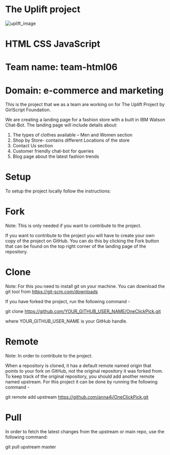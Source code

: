 # The Uplift project

![uplift_image](https://www.girlscript.tech/programs/uplift/images/uplift_logo.png)


# HTML CSS JavaScript 
# Team name: team-html06
# Domain: e-commerce and marketing

This is the project that we as a team are working on for The Uplift Project by GirlScript Foundation. 

We are creating a landing page for a fashion store with a built in IBM Watson Chat-Bot. The landing page will include details about: 
1.	The types of clothes available – Men and Women section
2.	Shop by Store- contains different	Locations of the store
4.	Contact Us section
5.	Customer friendly chat-bot for queries
6.	Blog page about the latest fashion trends

# Setup
To setup the project locally follow the instructions:

# Fork
Note: This is only needed if you want to contribute to the project.

If you want to contribute to the project you will have to create your own copy of the project on GitHub. You can do this by clicking the Fork button that can be found on the top right corner of the landing page of the repository.

# Clone
Note: For this you need to install git on your machine. You can download the git tool from https://git-scm.com/downloads

If you have forked the project, run the following command -

git clone https://github.com/YOUR_GITHUB_USER_NAME/OneClickPick.git

where YOUR_GITHUB_USER_NAME is your GitHub handle.

# Remote
Note: In order to contribute to the project.

When a repository is cloned, it has a default remote named origin that points to your fork on GitHub, not the original repository it was forked from. To keep track of the original repository, you should add another remote named upstream. For this project it can be done by running the following command -

git remote add upstream https://github.com/anna4j/OneClickPick.git

# Pull
In order to fetch the latest changes from the upstream or main repo, use the following command:

git pull upstream master
